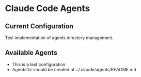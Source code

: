# Claude Code Agents

## Current Configuration
Test implementation of agents directory management.

## Available Agents
- This is a test configuration
- AgentsDir should be created at ~/.claude/agents/README.md
